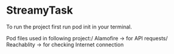 # StreamyTask
To run the project first run pod init in your terminal.

Pod files used in following project:/
Alamofire -> for API requests/
Reachablity -> for checking Internet connection
 
